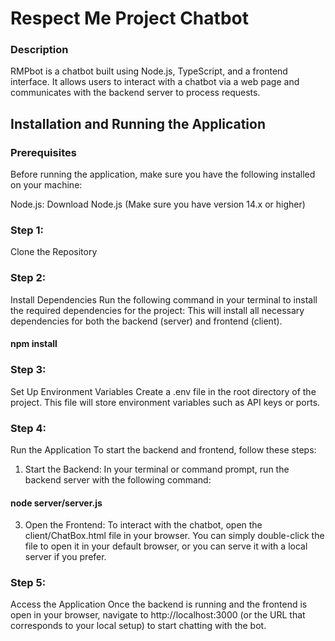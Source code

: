 
<h1>Respect Me Project Chatbot</h1>


<h3>Description</h3>
RMPbot is a chatbot built using Node.js, TypeScript, and a frontend interface. It allows users to interact with a chatbot via a web page and communicates with the backend server to process requests.

<h2>Installation and Running the Application</h2>
<h3>Prerequisites</h3>

Before running the application, make sure you have the following installed on your machine:

Node.js: Download Node.js (Make sure you have version 14.x or higher)

<h3>Step 1:</h3>
Clone the Repository

<h3>Step 2:</h3> 
Install Dependencies
Run the following command in your terminal to install the required dependencies for the project:
This will install all necessary dependencies for both the backend (server) and frontend (client).

<h4>npm install</h4>



<h3>Step 3: </h3> 
Set Up Environment Variables
Create a .env file in the root directory of the project. This file will store environment variables such as API keys or ports. 


<h3>Step 4:</h3>
Run the Application
To start the backend and frontend, follow these steps:

1. Start the Backend:
In your terminal or command prompt, run the backend server with the following command:

<h4>node server/server.js</h4>


3. Open the Frontend:
To interact with the chatbot, open the client/ChatBox.html file in your browser. You can simply double-click the file to open it in your default browser, or you can serve it with a local server if you prefer.

<h3>Step 5:</h3>
Access the Application
Once the backend is running and the frontend is open in your browser, navigate to http://localhost:3000 (or the URL that corresponds to your local setup) to start chatting with the bot.

